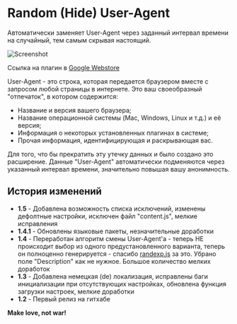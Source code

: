 Random (Hide) User-Agent
=========

Автоматически заменяет User-Agent через заданный интервал времени на случайный, тем самым скрывая настоящий.

![Screenshot](http://oi58.tinypic.com/2znpqc5.jpg)

Ссылка на плагин в [Google Webstore]

User-Agent - это строка, которая передается браузером вместе с запросом любой страницы в интернете. Это ваш своеобразный "отпечаток", в котором содержится:
- Название и версия вашего браузера;
- Название операционной системы (Mac, Windows, Linux и т.д.) и её версия;
- Информация о некоторых установленных плагинах в системе;
- Прочая информация, идентифицирующая и раскрывающая вас.

Для того, что бы прекратить эту утечку данных и было создано это расширение. Данные "User-Agent" автоматически подменяются через указанный интервал времени, значительно повышая вашу анонимность.

История изменений
----

* **1.5** - Добавлена возможность списка исключений, изменены дефолтные настройки, исключен файл "content.js", мелкие исправления
* **1.4.1** - Обновлены языковые пакеты, незначительные доработки
* **1.4** - Переработан алгоритм смены User-Agent'а - теперь НЕ происходит выбор из одного предустановленного варианта, теперь он полноценно генерируется - спасибо [randexp.js] за это. Убрано поле "Description" как не нужное. Большое количество мелких доработок
* **1.3** - Добавлена немецкая (de) локализация, исправлены баги инициализации при отсутствующих настройках, обновлена функция загрузки настроек, мелкие доработки
* **1.2** - Первый релиз на гитхабе

[Google Webstore]:https://chrome.google.com/webstore/detail/random-hide-user-agent/einpaelgookohagofgnnkcfjbkkgepnp
[randexp.js]:http://github.com/fent/randexp.js

**Make love, not war!**
